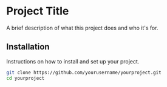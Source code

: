 # Project Title

A brief description of what this project does and who it's for.

## Installation

Instructions on how to install and set up your project.

```sh
git clone https://github.com/yourusername/yourproject.git
cd yourproject
